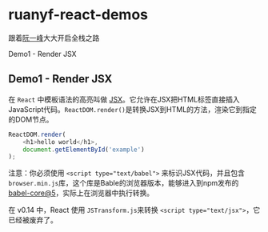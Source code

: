 # ruanyf-react-demos

跟着[阮一峰](https://github.com/ruanyf/react-demos)大大开启全栈之路

Demo1 - Render JSX

## Demo1 - Render JSX

在 ```React``` 中模板语法的高亮叫做 [JSX](http://facebook.github.io/react/docs/displaying-data.html#jsx-syntax)。它允许在JSX把HTML标签直接插入JavaScript代码。```ReactDOM.render()```是转换JSX到HTML的方法，渲染它到指定的DOM节点。

```javascript
ReactDOM.render(
    <h1>hello world</h1>,
    document.getElementById('example')
);
```

注意：你必须使用 ```<script type="text/babel">``` 来标识JSX代码，并且包含 ```browser.min.js```库，这个库是Bable的浏览器版本，能够进入到npm发布的 [babel-core@5](https://www.npmjs.com/package/babel-core)，实际上在浏览器中执行转换。

在 v0.14 中，React 使用 ```JSTransform.js```来转换 ```<script type="text/jsx">```，它已经被废弃了。